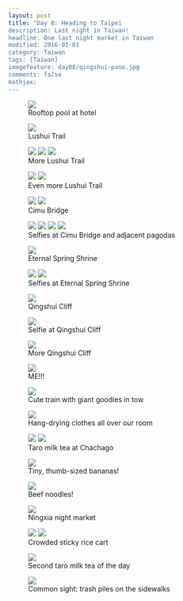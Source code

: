 ```yaml
---
layout: post
title: "Day 8: Heading to Taipei
description: Last night in Taiwan!
headline: One last night market in Taiwan
modified: 2016-01-01	
category: Taiwan
tags: [Taiwan]
imagefeature: day08/qingshui-pano.jpg
comments: false
mathjax:
---
```

<figure>
<a href='{{ site.url }}/images/day08/pool.jpg'><img src='{{ site.url }}/images/day08/pool.jpg'></a>
<figcaption>Rooftop pool at hotel</figcaption>
</figure>

<figure>
<a href='{{ site.url }}/images/day08/lushui-pano.jpg'><img src='{{ site.url }}/images/day08/lushui-pano.jpg'></a>
<figcaption>Lushui Trail</figcaption>
</figure>

<figure class="third">
<a href='{{ site.url }}/images/day08/lushui-vert1.jpg'><img src='{{ site.url }}/images/day08/lushui-vert1.jpg'></a>
<a href='{{ site.url }}/images/day08/lushui-vert2.jpg'><img src='{{ site.url }}/images/day08/lushui-vert2.jpg'></a>
<a href='{{ site.url }}/images/day08/lushui-vert3.jpg'><img src='{{ site.url }}/images/day08/lushui-vert3.jpg'></a>
<figcaption>More Lushui Trail</figcaption>
</figure>

<figure class="half">
<a href='{{ site.url }}/images/day08/lushui1.jpg'><img src='{{ site.url }}/images/day08/lushui1.jpg'></a>
<a href='{{ site.url }}/images/day08/lushui2.jpg'><img src='{{ site.url }}/images/day08/lushui2.jpg'></a>
<figcaption>Even more Lushui Trail</figcaption>
</figure>

<figure class="half">
<a href='{{ site.url }}/images/day08/cimu1.jpg'><img src='{{ site.url }}/images/day08/cimu1.jpg'></a>
<a href='{{ site.url }}/images/day08/cimu2.jpg'><img src='{{ site.url }}/images/day08/cimu2.jpg'></a>
<figcaption>Cimu Bridge</figcaption>
</figure>

<figure class="half">
<a href='{{ site.url }}/images/day08/cimu-selfie1.jpg'><img src='{{ site.url }}/images/day08/cimu-selfie1.jpg'></a>
<a href='{{ site.url }}/images/day08/cimu-selfie2.jpg'><img src='{{ site.url }}/images/day08/cimu-selfie2.jpg'></a>
<a href='{{ site.url }}/images/day08/cimu-selfie3.jpg'><img src='{{ site.url }}/images/day08/cimu-selfie3.jpg'></a>
<a href='{{ site.url }}/images/day08/cimu-selfie4.jpg'><img src='{{ site.url }}/images/day08/cimu-selfie4.jpg'></a>
<figcaption>Selfies at Cimu Bridge and adjacent pagodas</figcaption>
</figure>

<figure>
<a href='{{ site.url }}/images/day08/eternal.jpg'><img src='{{ site.url }}/images/day08/eternal.jpg'></a>
<figcaption>Eternal Spring Shrine</figcaption>
</figure>

<figure class="half">
<a href='{{ site.url }}/images/day08/eternal-selfie1.jpg'><img src='{{ site.url }}/images/day08/eternal-selfie1.jpg'></a>
<a href='{{ site.url }}/images/day08/eternal-selfie2.jpg'><img src='{{ site.url }}/images/day08/eternal-selfie2.jpg'></a>
<figcaption>Selfies at Eternal Spring Shrine</figcaption>
</figure>

<figure>
<a href='{{ site.url }}/images/day08/qingshui-pano.jpg'><img src='{{ site.url }}/images/day08/qingshui-pano.jpg'></a>
<figcaption>Qingshui Cliff</figcaption>
</figure>

<figure>
<a href='{{ site.url }}/images/day08/qingshui-selfie.jpg'><img src='{{ site.url }}/images/day08/qingshui-selfie.jpg'></a>
<figcaption>Selfie at Qingshui Cliff</figcaption>
</figure>

<figure>
<a href='{{ site.url }}/images/day08/qingshui.jpg'><img src='{{ site.url }}/images/day08/qingshui.jpg'></a>
<figcaption>More Qingshui Cliff</figcaption>
</figure>

<figure>
<a href='{{ site.url }}/images/day08/quinshui-me.jpg'><img src='{{ site.url }}/images/day08/quinshui-me.jpg'></a>
<figcaption>ME!!!</figcaption>
</figure>

<figure>
<a href='{{ site.url }}/images/day08/bakery-train.jpg'><img src='{{ site.url }}/images/day08/bakery-train.jpg'></a>
<figcaption>Cute train with giant goodies in tow</figcaption>
</figure>

<figure>
<a href='{{ site.url }}/images/day08/laundry.jpg'><img src='{{ site.url }}/images/day08/laundry.jpg'></a>
<figcaption>Hang-drying clothes all over our room</figcaption>
</figure>

<figure class="half">
<a href='{{ site.url }}/images/day08/chachago1.jpg'><img src='{{ site.url }}/images/day08/chachago1.jpg'></a>
<a href='{{ site.url }}/images/day08/chachago2.jpg'><img src='{{ site.url }}/images/day08/chachago2.jpg'></a>
<figcaption>Taro milk tea at Chachago</figcaption>
</figure>

<figure>
<a href='{{ site.url }}/images/day08/tiny-bananas.jpg'><img src='{{ site.url }}/images/day08/tiny-bananas.jpg'></a>
<figcaption>Tiny, thumb-sized bananas!</figcaption>
</figure>

<figure>
<a href='{{ site.url }}/images/day08/liang-pin.jpg'><img src='{{ site.url }}/images/day08/liang-pin.jpg'></a>
<figcaption>Beef noodles!</figcaption>
</figure>

<figure>
<a href='{{ site.url }}/images/day08/ningxia.jpg'><img src='{{ site.url }}/images/day08/ningxia.jpg'></a>
<figcaption>Ningxia night market</figcaption>
</figure>

<figure class="half">
<a href='{{ site.url }}/images/day08/sticky-rice1.jpg'><img src='{{ site.url }}/images/day08/sticky-rice1.jpg'></a>
<a href='{{ site.url }}/images/day08/sticky-rice2.jpg'><img src='{{ site.url }}/images/day08/sticky-rice2.jpg'></a>
<figcaption>Crowded sticky rice cart</figcaption>
</figure>

<figure>
<a href='{{ site.url }}/images/day08/taro.jpg'><img src='{{ site.url }}/images/day08/taro.jpg'></a>
<figcaption>Second taro milk tea of the day</figcaption>
</figure>

<figure>
<a href='{{ site.url }}/images/day08/trash.jpg'><img src='{{ site.url }}/images/day08/trash.jpg'></a>
<figcaption>Common sight: trash piles on the sidewalks</figcaption>
</figure>

